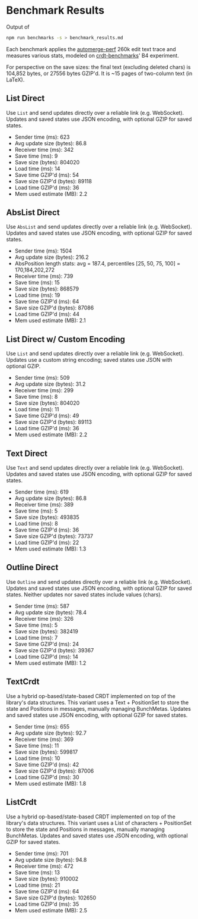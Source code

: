 # Benchmark Results
Output of
```bash
npm run benchmarks -s > benchmark_results.md
```
Each benchmark applies the [automerge-perf](https://github.com/automerge/automerge-perf) 260k edit text trace and measures various stats, modeled on [crdt-benchmarks](https://github.com/dmonad/crdt-benchmarks/)' B4 experiment.

For perspective on the save sizes: the final text (excluding deleted chars) is 104,852 bytes, or 27556 bytes GZIP'd. It is ~15 pages of two-column text (in LaTeX).


## List Direct

Use `List` and send updates directly over a reliable link (e.g. WebSocket).
Updates and saved states use JSON encoding, with optional GZIP for saved states.

- Sender time (ms): 623
- Avg update size (bytes): 86.8
- Receiver time (ms): 342
- Save time (ms): 9
- Save size (bytes): 804020
- Load time (ms): 14
- Save time GZIP'd (ms): 54
- Save size GZIP'd (bytes): 89118
- Load time GZIP'd (ms): 36
- Mem used estimate (MB): 2.2

## AbsList Direct

Use `AbsList` and send updates directly over a reliable link (e.g. WebSocket).
Updates and saved states use JSON encoding, with optional GZIP for saved states.

- Sender time (ms): 1504
- Avg update size (bytes): 216.2
- AbsPosition length stats: avg = 187.4, percentiles [25, 50, 75, 100] = 170,184,202,272
- Receiver time (ms): 739
- Save time (ms): 15
- Save size (bytes): 868579
- Load time (ms): 19
- Save time GZIP'd (ms): 64
- Save size GZIP'd (bytes): 87086
- Load time GZIP'd (ms): 44
- Mem used estimate (MB): 2.1

## List Direct w/ Custom Encoding

Use `List` and send updates directly over a reliable link (e.g. WebSocket).
Updates use a custom string encoding; saved states use JSON with optional GZIP.

- Sender time (ms): 509
- Avg update size (bytes): 31.2
- Receiver time (ms): 299
- Save time (ms): 8
- Save size (bytes): 804020
- Load time (ms): 11
- Save time GZIP'd (ms): 49
- Save size GZIP'd (bytes): 89113
- Load time GZIP'd (ms): 36
- Mem used estimate (MB): 2.2

## Text Direct

Use `Text` and send updates directly over a reliable link (e.g. WebSocket).
Updates and saved states use JSON encoding, with optional GZIP for saved states.

- Sender time (ms): 619
- Avg update size (bytes): 86.8
- Receiver time (ms): 389
- Save time (ms): 5
- Save size (bytes): 493835
- Load time (ms): 8
- Save time GZIP'd (ms): 36
- Save size GZIP'd (bytes): 73737
- Load time GZIP'd (ms): 22
- Mem used estimate (MB): 1.3

## Outline Direct

Use `Outline` and send updates directly over a reliable link (e.g. WebSocket).
Updates and saved states use JSON encoding, with optional GZIP for saved states.
Neither updates nor saved states include values (chars).

- Sender time (ms): 587
- Avg update size (bytes): 78.4
- Receiver time (ms): 326
- Save time (ms): 5
- Save size (bytes): 382419
- Load time (ms): 7
- Save time GZIP'd (ms): 24
- Save size GZIP'd (bytes): 39367
- Load time GZIP'd (ms): 14
- Mem used estimate (MB): 1.2

## TextCrdt

Use a hybrid op-based/state-based CRDT implemented on top of the library's data structures.
This variant uses a Text + PositionSet to store the state and Positions in messages, manually managing BunchMetas.
Updates and saved states use JSON encoding, with optional GZIP for saved states.

- Sender time (ms): 655
- Avg update size (bytes): 92.7
- Receiver time (ms): 369
- Save time (ms): 11
- Save size (bytes): 599817
- Load time (ms): 10
- Save time GZIP'd (ms): 42
- Save size GZIP'd (bytes): 87006
- Load time GZIP'd (ms): 30
- Mem used estimate (MB): 1.8

## ListCrdt

Use a hybrid op-based/state-based CRDT implemented on top of the library's data structures.
This variant uses a List of characters + PositionSet to store the state and Positions in messages, manually managing BunchMetas.
Updates and saved states use JSON encoding, with optional GZIP for saved states.

- Sender time (ms): 701
- Avg update size (bytes): 94.8
- Receiver time (ms): 472
- Save time (ms): 13
- Save size (bytes): 910002
- Load time (ms): 21
- Save time GZIP'd (ms): 64
- Save size GZIP'd (bytes): 102650
- Load time GZIP'd (ms): 35
- Mem used estimate (MB): 2.5
